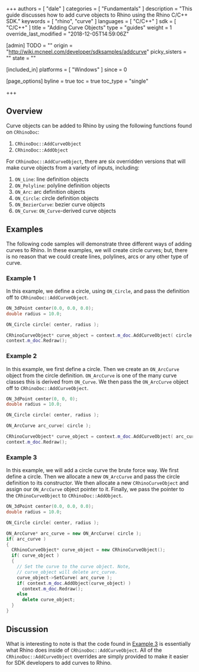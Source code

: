 +++
authors = [ "dale" ]
categories = [ "Fundamentals" ]
description = "This guide discusses how to add curve objects to Rhino using the Rhino C/C++ SDK."
keywords = [ "rhino", "curve" ]
languages = [ "C/C++" ]
sdk = [ "C/C++" ]
title = "Adding Curve Objects"
type = "guides"
weight = 1
override_last_modified = "2018-12-05T14:59:06Z"

[admin]
TODO = ""
origin = "http://wiki.mcneel.com/developer/sdksamples/addcurve"
picky_sisters = ""
state = ""

[included_in]
platforms = [ "Windows" ]
since = 0

[page_options]
byline = true
toc = true
toc_type = "single"

+++

 
## Overview

Curve objects can be added to Rhino by using the following functions found on `CRhinoDoc`:

1. `CRhinoDoc::AddCurveObject`
1. `CRhinoDoc::AddObject`

For `CRhinoDoc::AddCurveObject`, there are six overridden versions that will make curve objects from a variety of inputs, including:

1. `ON_Line`: line definition objects
1. `ON_Polyline`: polyline definition objects
1. `ON_Arc`: arc definition objects
1. `ON_Circle`: circle definition objects
1. `ON_BezierCurve`: bezier curve objects
1. `ON_Curve`: `ON_Curve`-derived curve objects

## Examples

The following code samples will demonstrate three different ways of adding curves to Rhino. In these examples, we will create circle curves; but, there is no reason that we could create lines, polylines, arcs or any other type of curve.

### Example 1

In this example, we define a circle, using `ON_Circle`, and pass the definition off to `CRhinoDoc::AddCurveObject`.

```cpp
ON_3dPoint center(0.0, 0.0, 0.0);
double radius = 10.0;

ON_Circle circle( center, radius );

CRhinoCurveObject* curve_object = context.m_doc.AddCurveObject( circle );
context.m_doc.Redraw();
```

### Example 2

In this example, we first define a circle.  Then we create an `ON_ArcCurve` object from the circle definition. `ON_ArcCurve` is one of the many curve classes this is derived from `ON_Curve`. We then pass the `ON_ArcCurve` object off to `CRhinoDoc::AddCurveObject`.

```cpp
ON_3dPoint center(0, 0, 0);
double radius = 10.0;

ON_Circle circle( center, radius );

ON_ArcCurve arc_curve( circle );

CRhinoCurveObject* curve_object = context.m_doc.AddCurveObject( arc_curve );
context.m_doc.Redraw();
```

### Example 3

In this example, we will add a circle curve the brute force way.  We first define a circle. Then we allocate a new `ON_ArcCurve` and pass the circle definition to its constructor.  We then allocate a new `CRhinoCurveObject` and assign our `ON_ArcCurve` object pointer to it.  Finally, we pass the pointer to the `CRhinoCurveObject` to `CRhinoDoc::AddObject`.

```cpp
ON_3dPoint center(0.0, 0.0, 0.0);
double radius = 10.0;

ON_Circle circle( center, radius );

ON_ArcCurve* arc_curve = new ON_ArcCurve( circle );
if( arc_curve )
{
  CRhinoCurveObject* curve_object = new CRhinoCurveObject();
  if( curve_object )
  {
    // Set the curve to the curve object. Note,
    // curve_object will delete arc_curve.
    curve_object->SetCurve( arc_curve );
    if( context.m_doc.AddObject(curve_object) )
      context.m_doc.Redraw();
    else
      delete curve_object;
  }
}
```

## Discussion

What is interesting to note is that the code found in [Example 3](#example-3) is essentially what Rhino does inside of `CRhinoDoc::AddCurveObject`.  All of the `CRhinoDoc::AddCurveObject` overrides are simply provided to make it easier for SDK developers to add curves to Rhino.
